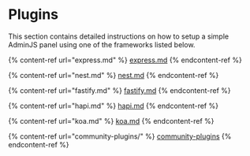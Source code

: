 # Plugins

This section contains detailed instructions on how to setup a simple AdminJS panel using one of the frameworks listed below.

{% content-ref url="express.md" %}
[express.md](express.md)
{% endcontent-ref %}

{% content-ref url="nest.md" %}
[nest.md](nest.md)
{% endcontent-ref %}

{% content-ref url="fastify.md" %}
[fastify.md](fastify.md)
{% endcontent-ref %}

{% content-ref url="hapi.md" %}
[hapi.md](hapi.md)
{% endcontent-ref %}

{% content-ref url="koa.md" %}
[koa.md](koa.md)
{% endcontent-ref %}

{% content-ref url="community-plugins/" %}
[community-plugins](community-plugins/)
{% endcontent-ref %}
